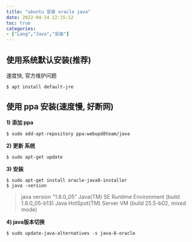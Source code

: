 ```yaml
---
title: "ubuntu 安装 oracle java"
date: 2022-04-14 22:15:12
toc: true
categories:
- ["Lang","Java","安装"]
---
```


## 使用系统默认安装(推荐)
速度快, 官方维护问题



```
$ apt install default-jre
```

## 使用 ppa 安装(速度慢, 好断网)
**1) 添加 ppa**
```
$ sudo add-apt-repository ppa:webupd8team/java
```
**2) 更新 系统**
```
$ sudo apt-get update
```
**3) 安装**
```
$ sudo apt-get install oracle-java8-installer
$ java -version
```
> java version "1.8.0_05"
> Java(TM) SE Runtime Environment (build 1.8.0_05-b13)
> Java HotSpot(TM) Server VM (build 25.5-b02, mixed mode)

**4) java版本切换**
```
$ sudo update-java-alternatives -s java-8-oracle
```

